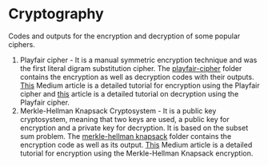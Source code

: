 # Cryptography
Codes and outputs for the encryption and decryption of some popular ciphers.<br>

1. Playfair cipher - It is a manual symmetric encryption technique and was the first literal digram substitution cipher. The [playfair-cipher](https://github.com/ruthussanketh/cryptography/tree/main/playfair-cipher) folder contains the encryption as well as decryption codes with their outputs. [This](https://ruthussanketh.medium.com/playfair-cipher-encryption-fa8ed7df8ea5) Medium article is a detailed tutorial for encryption using the Playfair cipher and [this](https://ruthussanketh.medium.com/playfair-cipher-decryption-c43b698b45bd) article is a detailed tutorial on decryption using the Playfair cipher.<br>
2. Merkle-Hellman Knapsack Cryptosystem - It is a public key cryptosystem, meaning that two keys are used, a public key for encryption and a private key for decryption. It is based on the subset sum problem. The [merkle-hellman knapsack](https://github.com/ruthussanketh/cryptography/tree/main/merkle-hellman-knapsack) folder contains the encryption code as well as its output. [This](https://ruthussanketh.medium.com/merkle-hellman-knapsack-encryption-920ffc59b26e) Medium article is a detailed tutorial for encryption using the Merkle-Hellman Knapsack encryption.
